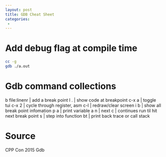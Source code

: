 ```yaml
---
layout: post
title: GDB Cheat Sheet
categories:
 -
---
```


# Add debug flag at compile time

```sh
cc -g 
gdb ./a.out
```

# Gdb command collections

b file:linenr | add a break point
l . | show code at breakpoint
c-x a | toggle tui
c-x 2 | cycle through register, asm
c-l | redraw/clear screen
i b | show all break point infomation
p a | print variable a
n | next 
c | continues run til hit next break point
s | step into function
bt | print back trace or call stack

# Source

CPP Con 2015 Gdb
